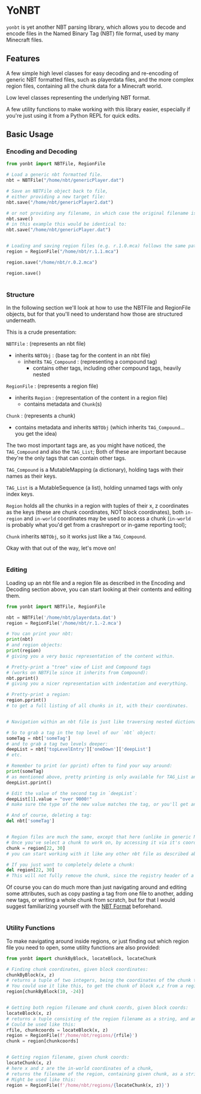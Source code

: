 # YoNBT
`yonbt` is yet another NBT parsing library, which allows you to decode and encode files in the Named Binary Tag (NBT) file format,
used by many Minecraft files.

## Features
A few simple high level classes for easy decoding and re-encoding of generic NBT formatted files, such as playerdata files,
and the more complex region files, containing all the chunk data for a Minecraft world.

Low level classes representing the underlying NBT format.

A few utility functions to make working with this library easier, especially if you're just using it from a Python REPL for quick edits.

## Basic Usage

### Encoding and Decoding
```python
from yonbt import NBTFile, RegionFile

# Load a generic nbt formatted file.
nbt = NBTFile("/home/nbt/genericPlayer.dat")

# Save an NBTFile object back to file,
# either providing a new target file:
nbt.save("/home/nbt/genericPlayer2.dat")

# or not providing any filename, in which case the original filename is used:
nbt.save()
# in this example this would be identical to:
nbt.save("/home/nbt/genericPlayer.dat")


# Loading and saving region files (e.g. r.1.0.mca) follows the same pattern.
region = RegionFile("/home/nbt/r.1.1.mca")

region.save("/home/nbt/r.0.2.mca")

region.save()
```

#

### Structure
In the following section we'll look at how to use the NBTFile and RegionFile objects, but for that you'll need to understand how those are structured underneath.

This is a crude presentation:

`NBTFile` : (represents an nbt file)
- inherits `NBTObj` : (base tag for the content in an nbt file)
  - inherits `TAG_Compound` : (representing a compound tag)
    - contains other tags, including other compound tags, heavily nested

`RegionFile` : (represents a region file)
- inherits `Region` : (representation of the content in a region file)
  - contains metadata and `Chunk`(s)

`Chunk` : (represents a chunk)
- contains metadata and inherits `NBTObj` (which inherits `TAG_Compound`... you get the idea)

The two most important tags are, as you might have noticed,
the `TAG_Compound` and also the `TAG_List`;
Both of these are important because they're the only tags that can contain other tags.

`TAG_Compound` is a MutableMapping (a dictionary), holding tags with their names
as their keys.

`TAG_List` is a MutableSequence (a list), holding unnamed tags with only index keys.

`Region` holds all the chunks in a region with tuples of their x, z coordinates as the keys (these are chunk coordinates, NOT block coordinates), both `in-region` and `in-world` coordinates may be used to access a chunk (`in-world` is probably what you'd get from a crashreport or in-game reporting tool);

`Chunk` inherits `NBTObj`, so it works just like a `TAG_Compound`.

Okay with that out of the way, let's move on!

#

### Editing
Loading up an nbt file and a region file as described
in the Encoding and Decoding section above, you can start looking at their contents and editing them.

```python
from yonbt import NBTFile, RegionFile

nbt = NBTFile('/home/nbt/playerdata.dat')
region = RegionFile('/home/nbt/r.1.-2.mca')

# You can print your nbt:
print(nbt)
# and region objects:
print(region)
# giving you a very basic representation of the content within.

# Pretty-print a "tree" view of List and Compound tags
# (works on NBTFile since it inherits from Compound):
nbt.pprint()
# giving you a nicer representation with indentation and everything.

# Pretty-print a region:
region.pprint()
# to get a full listing of all chunks in it, with their coordinates.


# Navigation within an nbt file is just like traversing nested dictionaries.

# So to grab a tag in the top level of our `nbt` object:
someTag = nbt['someTag']
# and to grab a tag two levels deeper:
deepList = nbt['topLevelEntry']['oneDown']['deepList']
# etc.

# Remember to print (or pprint) often to find your way around:
print(someTag)
# as mentioned above, pretty printing is only available for TAG_List and TAG_Compound:
deepList.pprint()

# Edit the value of the second tag in `deepList`:
deepList[1].value = "over 9000!"
# make sure the type of the new value matches the tag, or you'll get an error on saving!

# And of course, deleting a tag:
del nbt['someTag']


# Region files are much the same, except that here (unlike in generic NBT files) the top level is not a TAG_Compound, but a mapping of all the chunks in the region;
# Once you've select a chunk to work on, by accessing it via it's coordinates:
chunk = region[22, 30]
# you can start working with it like any other nbt file as described above.

# If you just want to completely delete a chunk:
del region[22, 30]
# This will not fully remove the chunk, since the registry header of a region file must always contain information such as where in the file a chunk can be found, so instead 'del' replaces the chunk with an empty one, with no data, and a registry entry that identifies it as "not yet created".
```

Of course you can do much more than just navigating around and editing some attributes, such as copy pasting a tag from one file to another, adding new tags, or writing a whole chunk from scratch, but for that I would suggest familiarizing yourself with the [NBT Format](https://minecraft.gamepedia.com/NBT_format) beforehand.

#

### Utility Functions

To make navigating around inside regions, or just finding out which region file you need to open, some utility functions are also provided:

```python
from yonbt import chunkByBlock, locateBlock, locateChunk

# Finding chunk coordinates, given block coordinates:
chunkByBlock(x, z)
# returns a tuple of two integers, being the coordinates of the chunk that the given block is in.
# You could use it like this, to get the chunk of block x,z from a region:
region[chunkByBlock(10, -24)]


# Getting both region filename and chunk coords, given block coords:
locateBlock(x, z)
# returns a tuple consisting of the region filename as a string, and another tuple being the chunk coordinates.
# Could be used like this:
rfile, chunkcoords = locateBlock(x, z)
region = RegionFile(f'/home/nbt/regions/{rfile}')
chunk = region[chunkcoords]


# Getting region filename, given chunk coords:
locateChunk(x, z)
# here x and z are the in-world coordinates of a chunk,
# returns the filename of the region, containing given chunk, as a string.
# Might be used like this:
region = RegionFile(f'/home/nbt/regions/{locateChunk(x, z)}')
```
